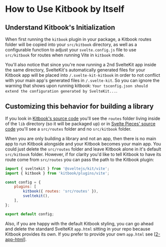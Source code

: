 # How to Use Kitbook by Itself

## Understand Kitbook's Initialization

When first running the `kitbook` plugin in your package, a Kitbook routes folder will be copied into your `src/kitbook` directory, as well as a configurable function to adjust your `svelte.config.js` file to use `src/kitbook` for routes when running Vite in `kitbook` mode.

You'll also notice that since you're now running a 2nd SvelteKit app inside the same directory, SvelteKit's automatically generated files for your Kitbook app will be placed into `/.svelte-kit-kitbook` in order to not conflict with your main app's generated files in `/.svelte-kit`. So you can ignore the warning that shows upon running kitbook: `Your tsconfig.json should extend the configuration generated by SvelteKit...`.

## Customizing this behavior for building a library

If you look in [Kitbook's source code](https://github.com/jacob-8/kitbook/tree/main/packages/kitbook) you'll see the `routes` folder living inside of the `lib` directory (so it will be packaged up) or in [Svelte Pieces' source code](https://github.com/jacob-8/kitbook/tree/main/packages/svelte-pieces) you'll see a `src/routes` folder and no `src/kitbook` folder.

When you are only building a library and not an app, then there is no main app to run Kitbook alongside and your Kitbook becomes your main app. You could just delete the `src/routes` folder and leave Kitbook alone in it's default `src/kitbook` folder. However, if for clarity you'd like to tell Kitbook to have its route come from `src/routes` you can pass the path to the Kitbook plugin:

```js title="vite.config.js" {6}
import { sveltekit } from '@sveltejs/kit/vite';
import { kitbook } from 'kitbook/plugins/vite';

const config = {
	plugins: [
		kitbook({ routes: 'src/routes' }),
		sveltekit(),
	],
};

export default config;
```

Also, if you are happy with the default Kitbook styling, you can go ahead and delete the standard SvelteKit `app.html` sitting in your repo because Kitbook provides its own. If you prefer to provide your own `app.html` see [[2-app-html]].

[//begin]: # "Autogenerated link references for markdown compatibility"
[2-app-html]: 2-app-html "Customizing app.html"
[//end]: # "Autogenerated link references"